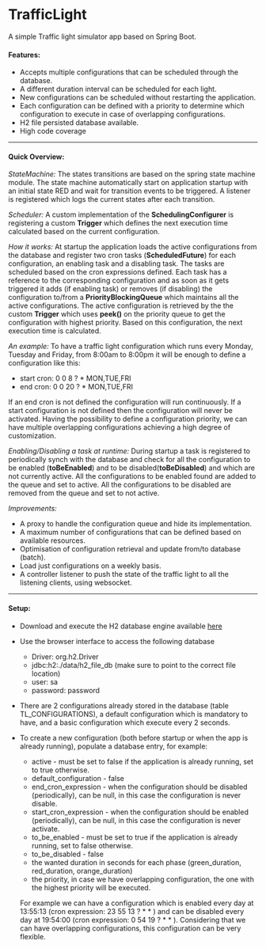 # TrafficLight
A simple Traffic light simulator app based on Spring Boot.

#### Features:

- Accepts multiple configurations that can be scheduled through the database.
- A different duration interval can be scheduled for each light.
- New configurations can be scheduled without restarting the application.
- Each configuration can be defined with a priority to determine which configuration to 
execute in case of overlapping configurations.
- H2 file persisted database available.
- High code coverage

---

#### Quick Overview:

*StateMachine:* The states transitions are based on the spring state machine module. The state machine automatically start on application
startup with an initial state RED and wait for transition events to be triggered. A listener is registered which logs
the current states after each transition.

*Scheduler:* A custom implementation of the __SchedulingConfigurer__ is registering a custom __Trigger__ which defines the 
next execution time calculated based on the current configuration.

*How it works:* At startup the application loads the active configurations from the database and register two 
cron tasks (__ScheduledFuture__) for each configuration, an enabling task and a disabling task. The tasks
are scheduled based on the cron expressions defined. Each task has a reference to the corresponding configuration
and as soon as it gets triggered it adds (if enabling task) or removes (if disabling) the configuration
to/from a __PriorityBlockingQueue<TrafficLightConfiguration>__ which maintains all the active configurations.
The active configuration is retrieved by the the custom __Trigger__ which uses __peek()__ on the priority
queue to get the configuration with highest priority. Based on this configuration, the next execution time
is calculated.

*An example:* To have a traffic light configuration which runs every Monday, Tuesday and Friday, from 8:00am
to 8:00pm it will be enough to define a configuration like this:
- start cron: 0 0 8 ? * MON,TUE,FRI
- end cron: 0 0 20 ? * MON,TUE,FRI

If an end cron is not defined the configuration will run continuously.
If a start configuration is not defined then the configuration will never be activated.
Having the possibility to define a configuration priority, we can have multiple overlapping configurations 
achieving a high degree of customization.

*Enabling/Disabling a task at runtime:* During startup a task is registered to periodically synch with the database
and check for all the configuration to be enabled (__toBeEnabled__) and to be disabled(__toBeDisabled__) and
which are not currently active. All the configurations to be enabled found are added to the queue and set to active.
All the configurations to be disabled are removed from the queue and set to not active.

*Improvements:* 
- A proxy to handle the configuration queue and hide its implementation.
- A maximum number of configurations that can be defined based on available resources.
- Optimisation of configuration retrieval and update from/to database (batch).
- Load just configurations on a weekly basis.
- A controller listener to push the state of the traffic light to all the listening clients, using 
websocket.

---

#### Setup:

- Download and execute the H2 database engine available [here](https://www.h2database.com/html/main.html)
- Use the browser interface to access the following database
    - Driver: org.h2.Driver
    - jdbc:h2:./data/h2_file_db (make sure to point to the correct file location)
    - user: sa
    - password: password
- There are 2 configurations already stored in the database (table TL_CONFIGURATIONS), a default configuration
which is mandatory to have, and a basic configuration which execute every 2 seconds.
- To create a new configuration (both before startup or when the app is already running), populate a 
database entry, for example:
    - active - must be set to false if the application is already running, set to true otherwise.
    - default_configuration - false
    - end_cron_expression - when the configuration should be disabled (periodically), 
    can be null, in this case the configuration is never disable.
    - start_cron_expression - when the configuration should be enabled (periodically), 
    can be null, in this case the configuration is never activate.
    - to_be_enabled - must be set to true if the application is already running, set to false otherwise.
    - to_be_disabled - false
    - the wanted duration in seconds for each phase (green_duration, red_duration, orange_duration)
    - the priority, in case we have overlapping configuration, the one with the highest priority
    will be executed.
    
    For example we can have a configuration which is enabled every day at 13:55:13 (cron expression: 23 55 13 ? * * )
    and can be disabled every day at 19:54:00 (cron expression: 0 54 19 ? * * ). Considering that we can have overlapping
    configurations, this configuration can be very flexible.


